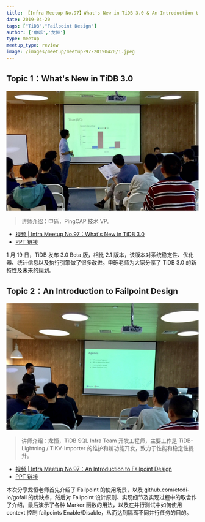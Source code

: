 ```yaml
---
title: 【Infra Meetup No.97】What's New in TiDB 3.0 & An Introduction to Failpoint Design
date: 2019-04-20
tags: ["TiDB","Failpoint Design"]
author: ['申砾','龙恒']
type: meetup
meetup_type: review
image: /images/meetup/meetup-97-20190420/1.jpeg
---
```


## Topic 1：What's New in TiDB 3.0 

![申砾 | PingCAP 技术 VP](media/meetup-97-20190420/1.jpeg)

> 讲师介绍：申砾，PingCAP 技术 VP。

+ [视频 | Infra Meetup No.97：What's New in TiDB 3.0](https://www.bilibili.com/video/av50331748/?p=1)
+ [PPT 链接](https://eyun.baidu.com/s/3c3LWmPU)

1 月 19 日，TiDB 发布 3.0 Beta 版，相比 2.1 版本，该版本对系统稳定性、优化器、统计信息以及执行引擎做了很多改进。申砾老师为大家分享了 TiDB 3.0 的新特性及未来的规划。

## Topic 2：An Introduction to Failpoint Design

![龙恒 | TiDB SQL Infra Team 开发工程师](media/meetup-97-20190420/2.jpeg)

> 讲师介绍：龙恒，TiDB SQL Infra Team 开发工程师，主要工作是 TiDB-Lightning / TiKV-Importer 的维护和新功能开发，致力于性能和稳定性提升。

+ [视频 | Infra Meetup No.97：An Introduction to Failpoint Design](https://www.bilibili.com/video/av50331748/?p=2)
+ [PPT 链接](https://eyun.baidu.com/s/3c3LWmPU)

本次分享龙恒老师首先介绍了 Failpoint 的使用场景，以及 github.com/etcdi-io/gofail 的优缺点，然后对 Failpoint 设计原则、实现细节及实现过程中的取舍作了介绍，最后演示了各种 Marker 函数的用法，以及在并行测试中如何使用 context 控制 failpoints Enable/Disable，从而达到隔离不同并行任务的目的。




